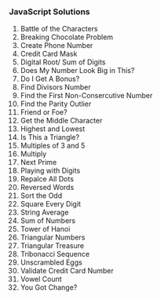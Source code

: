 ### JavaScript Solutions

1. Battle of the Characters
2. Breaking Chocolate Problem
3. Create Phone Number
4. Credit Card Mask
5. Digital Root/ Sum of Digits
6. Does My Number Look Big in This?
7. Do I Get A Bonus?
8. Find Divisors Number
9. Find the First Non-Consercutive Number
10. Find the Parity Outlier
11. Friend or Foe?
12. Get the Middle Character
13. Highest and Lowest
14. Is This a Triangle?
15. Multiples of 3 and 5
16. Multiply
17. Next Prime
18. Playing with Digits
19. Repalce All Dots
20. Reversed Words
21. Sort the Odd
22. Square Every Digit
23. String Average
24. Sum of Numbers
25. Tower of Hanoi
26. Triangular Numbers
27. Triangular Treasure
28. Tribonacci Sequence
29. Unscrambled Eggs
30. Validate Credit Card Number
31. Vowel Count
32. You Got Change?

